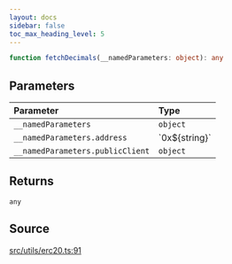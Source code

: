 ```yaml
---
layout: docs
sidebar: false
toc_max_heading_level: 5
---
```


```ts
function fetchDecimals(__namedParameters: object): any
```

## Parameters

| Parameter | Type |
| :------ | :------ |
| `__namedParameters` | `object` |
| `__namedParameters.address` | \`0x$\{string\}\` |
| `__namedParameters.publicClient` | `object` |

## Returns

`any`

## Source

[src/utils/erc20.ts:91](https://github.com/OffchainLabs/arbitrum-orbit-sdk/blob/27c24d61cdc7e62a81af29bd04f39d5a3549ecb3/src/utils/erc20.ts#L91)
